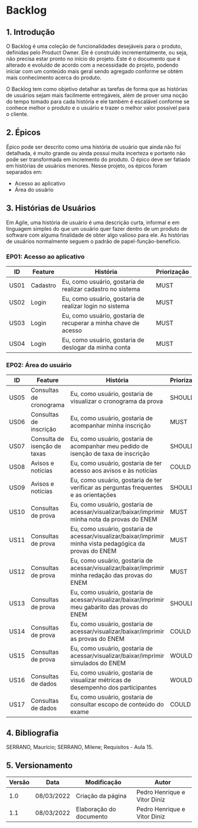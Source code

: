 # Backlog

## 1. Introdução

O Backlog é uma coleção de funcionalidades desejáveis para o produto, definidas pelo Product Owner. Ele é construído incrementalmente, ou seja, não precisa estar pronto no início do projeto. Este é o documento que é alterado e evoluído de acordo com a necessidade do projeto, podendo iniciar com um conteúdo mais geral sendo agregado conforme se obtém mais conhecimento acerca do produto.

O Backlog tem como objetivo detalhar as tarefas de forma que as histórias de usuários sejam mais facilmente entregáveis, além de prover uma noção do tempo tomado para cada história e ele também é escalável conforme se conhece melhor o produto e o usuário e trazer o melhor valor possível para o cliente.

## 2. Épicos

Épico pode ser descrito como uma história de usuário que ainda não foi detalhada, é muito grande ou ainda possui muita incerteza e portanto não pode ser transformada em incremento do produto. O épico deve ser fatiado em histórias de usuários menores. Nesse projeto, os épicos foram separados em:

- Acesso ao aplicativo
- Área do usuário

## 3. Histórias de Usuários

Em Agile, uma história de usuário é uma descrição curta, informal e em linguagem simples do que um usuário quer fazer dentro de um produto de software com alguma finalidade de obter algo valioso para ele. As histórias de usuários normalmente seguem o padrão de papel-função-benefício.

### EP01: Acesso ao aplicativo

|  ID  |  Feature  |  História  |   Priorização  |
|------|-------------|-----------|----------------|
| US01 |  Cadastro | Eu, como usuário, gostaria de realizar cadastro no sistema  | MUST |
| US02 |  Login | Eu, como usuário, gostaria de realizar login no sistema | MUST |
| US03 |  Login | Eu, como usuário, gostaria de recuperar a minha chave de acesso  | MUST |
| US04 |  Login | Eu, como usuário, gostaria de deslogar da minha conta  | MUST |

### EP02: Área do usuário

|  ID  |  Feature  |  História  |   Priorização  |
|------|-------------|-----------|----------------|
| US05 |  Consultas de cronograma | Eu, como usuário, gostaria de visualizar o cronograma da prova  | SHOULD |
| US06 |  Consultas de inscrição | Eu, como usuário, gostaria de acompanhar minha inscrição | MUST |
| US07 |  Consulta de isenção de taxas | Eu, como usuário, gostaria de acompanhar meu pedido de isenção de taxa de inscrição  | SHOULD |
| US08 |  Avisos e notícias | Eu, como usuário, gostaria de ter acesso aos avisos e às notícias  | COULD |
| US09 |  Avisos e notícias | Eu, como usuário, gostaria de ter verificar as perguntas frequentes e as orientações  | SHOULD |
| US10 |  Consultas de prova | Eu, como usuário, gostaria de acessar/visualizar/baixar/imprimir minha nota da provas do ENEM  | MUST |
| US11 |  Consultas de prova | Eu, como usuário, gostaria de acessar/visualizar/baixar/imprimir minha vista pedagógica da provas do ENEM  | MUST |
| US12 |  Consultas de prova | Eu, como usuário, gostaria de acessar/visualizar/baixar/imprimir minha redação das provas do ENEM  | MUST |
| US13 |  Consultas de prova | Eu, como usuário, gostaria de acessar/visualizar/baixar/imprimir meu gabarito das provas do ENEM  | SHOULD |
| US14 |  Consultas de prova | Eu, como usuário, gostaria de acessar/visualizar/baixar/imprimir as provas do ENEM  | COULD |
| US15 |  Consultas de prova | Eu, como usuário, gostaria de acessar/visualizar/baixar/imprimir simulados do ENEM  | WOULD |
| US16 |  Consultas de dados | Eu, como usuário, gostaria de visualizar métricas de desempenho dos participantes  | WOULD |
| US17 |  Consultas de dados | Eu, como usuário, gostaria de consultar escopo de conteúdo do exame  | COULD |

## 4. Bibliografia

SERRANO, Maurício; SERRANO, Milene; Requisitos - Aula 15.

## 5. Versionamento

| Versão | Data | Modificação | Autor |
|--|--|--|--|
| 1.0 | 08/03/2022 | Criação da página | Pedro Henrique e Vitor Diniz |
| 1.1 | 08/03/2022  | Elaboração do documento | Pedro Henrique e Vitor Diniz |
